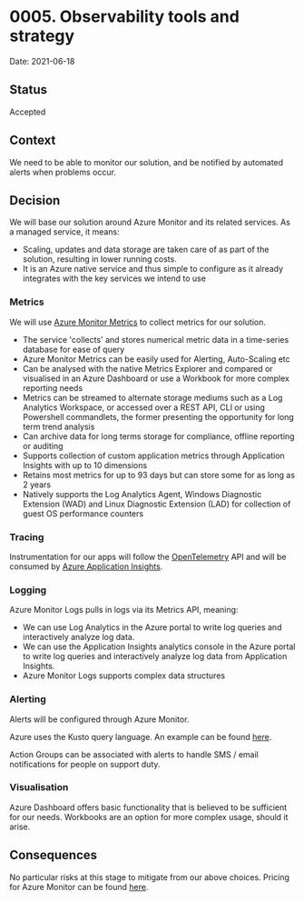 # 0005. Observability tools and strategy

Date: 2021-06-18

## Status

Accepted

## Context

We need to be able to monitor our solution, and be notified by automated alerts when problems occur.

## Decision

We will base our solution around Azure Monitor and its related services. As a managed service, it means:

- Scaling, updates and data storage are taken care of as part of the solution, resulting in lower running costs.
- It is an Azure native service and thus simple to configure as it already integrates with the key services we intend to use

### Metrics

We will use [Azure Monitor Metrics](https://docs.microsoft.com/en-us/azure/azure-monitor/essentials/data-platform-metrics) to collect metrics for our solution.  

- The service 'collects' and stores numerical metric data in a time-series database for ease of query
- Azure Monitor Metrics can be easily used for Alerting, Auto-Scaling etc
- Can be analysed with the native Metrics Explorer and compared or visualised in an Azure Dashboard or use a Workbook for more complex reporting needs
- Metrics can be streamed to alternate storage mediums such as a Log Analytics Workspace, or accessed over a REST API, CLI or using Powershell commandlets, the former presenting the opportunity for long term trend analysis
- Can archive data for long terms storage for compliance, offline reporting or auditing
- Supports collection of custom application metrics through Application Insights with up to 10 dimensions
- Retains most metrics for up to 93 days but can store some for as long as 2 years
- Natively supports the Log Analytics Agent, Windows Diagnostic Extension (WAD) and Linux Diagnostic Extension (LAD) for collection of guest OS performance counters

### Tracing

Instrumentation for our apps will follow the [OpenTelemetry](https://opentelemetry.io/) API and will be consumed by [Azure Application Insights](https://docs.microsoft.com/en-us/azure/azure-monitor/app/distributed-tracing).

### Logging

Azure Monitor Logs pulls in logs via its Metrics API, meaning:

- We can use Log Analytics in the Azure portal to write log queries and interactively analyze log data.
- We can use the Application Insights analytics console in the Azure portal to write log queries and interactively analyze log data from Application Insights.
- Azure Monitor Logs supports complex data structures

### Alerting

Alerts will be configured through Azure Monitor.

Azure uses the Kusto query language. An example can be found [here](https://github.com/MHRA/products/blob/d609203a5126bdb1ab9bcf1e5d9f910b49231ca1/infrastructure/modules/cluster/alerts.tf#L29).

Action Groups can be associated with alerts to handle SMS / email notifications for people on support duty.

### Visualisation

Azure Dashboard offers basic functionality that is believed to be sufficient for our needs.  Workbooks are an option for more complex usage, should it arise.

## Consequences

No particular risks at this stage to mitigate from our above choices. Pricing for Azure Monitor can be found [here](https://azure.microsoft.com/en-gb/pricing/details/monitor/).